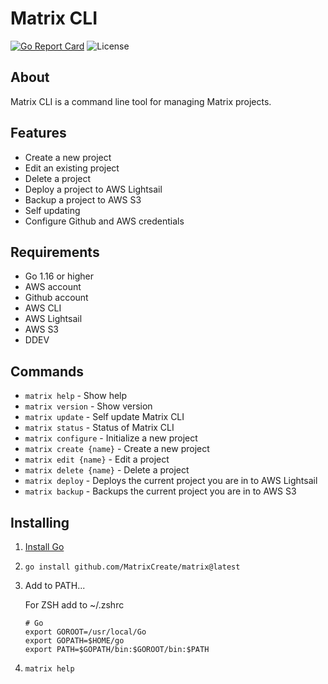 # Matrix CLI #

[![Go Report Card](https://goreportcard.com/badge/github.com/MatrixCreate/matrix)](https://goreportcard.com/report/github.com/MatrixCreate/matrix)
![License](https://img.shields.io/badge/License-Apache%202.0-blue.svg)

## About ##
Matrix CLI is a command line tool for managing Matrix projects.

## Features ##
- Create a new project
- Edit an existing project
- Delete a project
- Deploy a project to AWS Lightsail
- Backup a project to AWS S3
- Self updating
- Configure Github and AWS credentials

## Requirements ##
- Go 1.16 or higher
- AWS account
- Github account
- AWS CLI
- AWS Lightsail
- AWS S3
- DDEV

## Commands ##

- `matrix help` - Show help
- `matrix version` - Show version
- `matrix update` - Self update Matrix CLI
- `matrix status` - Status of Matrix CLI
- `matrix configure` - Initialize a new project
- `matrix create {name}` - Create a new project
- `matrix edit {name}` - Edit a project
- `matrix delete {name}` - Delete a project
- `matrix deploy` - Deploys the current project you are in to AWS Lightsail
- `matrix backup` - Backups the current project you are in to AWS S3

## Installing ##

1. [Install Go](https://go.dev/doc/install)
2. `go install github.com/MatrixCreate/matrix@latest`
3. Add to PATH...

    For ZSH add to ~/.zshrc
    ```
    # Go
    export GOROOT=/usr/local/Go
    export GOPATH=$HOME/go
    export PATH=$GOPATH/bin:$GOROOT/bin:$PATH
    ```
4. `matrix help`
